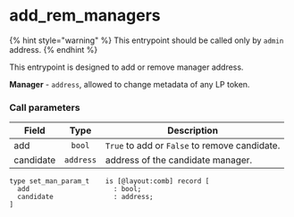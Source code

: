 # add\_rem\_managers

{% hint style="warning" %}
This entrypoint should be called only by `admin` address.
{% endhint %}

This entrypoint is designed to add or remove manager address.&#x20;

**Manager** - `address`, allowed to change metadata of any LP token.

### Call parameters

| Field     |    Type   | Description                                   |
| --------- | :-------: | --------------------------------------------- |
| add       |   `bool`  | `True` to add or `False` to remove candidate. |
| candidate | `address` | address of the candidate manager.             |

```pascaligo
type set_man_param_t    is [@layout:comb] record [
  add                     : bool;
  candidate               : address;
]
```
